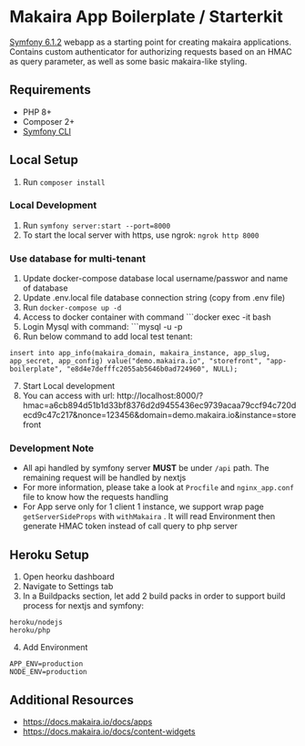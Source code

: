 # Makaira App Boilerplate / Starterkit

[Symfony 6.1.2](https://symfony.com/) webapp as a starting point for creating makaira applications.
Contains custom authenticator for authorizing requests based on an HMAC as query parameter, as well as some basic makaira-like styling.


## Requirements

- PHP 8+
- Composer 2+
- [Symfony CLI](https://symfony.com/download)

## Local Setup

1. Run `composer install`

### Local Development

1. Run `symfony server:start --port=8000`
2. To start the local server with https, use ngrok: `ngrok http 8000`

### Use database for multi-tenant

1. Update docker-compose database local username/passwor and name of database
2. Update .env.local file database connection string (copy from .env file)
3. Run ```docker-compose up -d```
4. Access to docker container with command ```docker exec -it <container-name> bash
5. Login Mysql with command: ```mysql -u <username> <database> -p<password>
6. Run below command to add local test tenant: 
```
insert into app_info(makaira_domain, makaira_instance, app_slug, app_secret, app_config) value("demo.makaira.io", "storefront", "app-boilerplate", "e8d4e7defffc2055ab5646b0ad724960", NULL);
```
7. Start Local development
8. You can access with url: http://localhost:8000/?hmac=a6cb894d51b1d33bf8376d2d9455436ec9739acaa79ccf94c720decd9c47c217&nonce=123456&domain=demo.makaira.io&instance=storefront

### Development Note
- All api handled by symfony server <strong>MUST</strong> be under ``/api`` path. The remaining request will be handled by nextjs
- For more information, please take a look at ``Procfile`` and ``nginx_app.conf`` file to know how the requests handling
- For App serve only for 1 client 1 instance, we support wrap page ``getServerSideProps`` with ``withMakaira`` . It will read Environment then generate HMAC token instead of call query to php server
## Heroku Setup
1. Open heorku dashboard
2. Navigate to Settings tab
3. In a Buildpacks section, let add 2 build packs in order to support build process for nextjs and symfony:
  ```
  heroku/nodejs
  heroku/php
  ```
4. Add Environment
  ```
  APP_ENV=production
  NODE_ENV=production
  ```

## Additional Resources
- https://docs.makaira.io/docs/apps
- https://docs.makaira.io/docs/content-widgets

